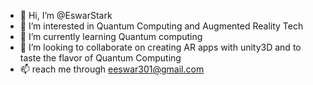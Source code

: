 - 👋 Hi, I’m @EswarStark
- 👀 I’m interested in Quantum Computing and Augmented Reality Tech
- 🌱 I’m currently learning Quantum computing
- 💞️ I’m looking to collaborate on creating AR apps with unity3D and to taste the flavor of Quantum Computing
- 📫 reach me through eeswar301@gmail.com

<!---
EswarStark/EswarStark is a ✨ special ✨ repository because its `README.md` (this file) appears on your GitHub profile.
You can click the Preview link to take a look at your changes.
--->
